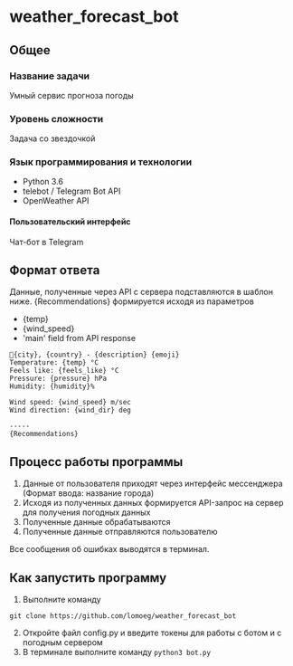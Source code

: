 # weather_forecast_bot

## Общее

### Название задачи

Умный сервис прогноза погоды

### Уровень сложности 
Задача со звездочкой

### Язык программирования и технологии
- Python 3.6
- telebot / Telegram Bot API
- OpenWeather API

#### Пользовательский интерфейс
Чат-бот в Telegram


## Формат ответа
Данные, полученные через API с сервера подставляются в шаблон ниже. {Recommendations} формируется исходя из параметров 
- {temp}
- {wind_speed}
- 'main' field from API response
```
📍{city}, {country} - {description} {emoji}
Temperature: {temp} °C
Feels like: {feels_like} °C
Pressure: {pressure} hPa
Humidity: {humidity}%

Wind speed: {wind_speed} m/sec
Wind direction: {wind_dir} deg

-----
{Recommendations}
```



## Процесс работы программы

1. Данные от пользователя приходят через интерфейс мессенджера (Формат ввода: название города)
2. Исходя из полученных данных формируется API-запрос на сервер для получения погодных данных
3. Полученные данные обрабатываются 
4. Полученные данные отправляются пользователю

Все сообщения об ошибках выводятся в терминал.

## Как запустить программу

1. Выполните команду

``` git clone https://github.com/lomoeg/weather_forecast_bot ```

2. Откройте файл config.py и введите токены для работы с ботом и с погодным сервером
3. В терминале выполните команду
``` python3 bot.py ```

